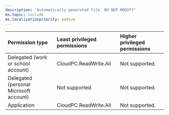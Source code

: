 ```yaml
---
description: "Automatically generated file. DO NOT MODIFY"
ms.topic: include
ms.localizationpriority: medium
---
```


|Permission type|Least privileged permissions|Higher privileged permissions|
|:---|:---|:---|
|Delegated (work or school account)|CloudPC.ReadWrite.All|Not supported.|
|Delegated (personal Microsoft account)|Not supported.|Not supported.|
|Application|CloudPC.ReadWrite.All|Not supported.|

